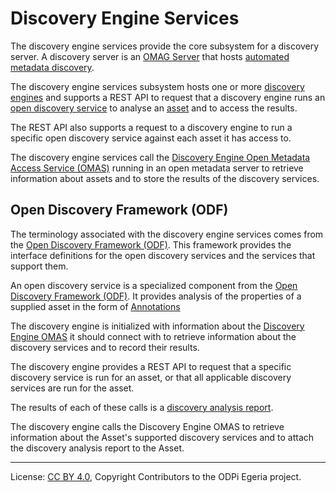 <!-- SPDX-License-Identifier: CC-BY-4.0 -->
<!-- Copyright Contributors to the ODPi Egeria project. -->

# Discovery Engine Services

The discovery engine services provide the core subsystem for a discovery server.
A discovery server is an [OMAG Server](../../../open-metadata-publication/website/omag-server/omag-server.md)
that hosts [automated metadata discovery](../../../open-metadata-publication/website/metadata-discovery).

The discovery engine services subsystem hosts one or more
[discovery engines](../../frameworks/open-discovery-framework/docs/discovery-engine.md)
and supports a REST API to request that a discovery engine runs an
[open discovery service](../../frameworks/open-discovery-framework/docs/discovery-service.md)
to analyse an [asset](../../access-services/docs/concepts/assets) and to access the results.

The REST API also supports a request to a discovery engine to run a specific open discovery service
against each asset it has access to.

The discovery engine services call the
[Discovery Engine Open Metadata Access Service (OMAS)](../../access-services/discovery-engine)
running in an open metadata server to retrieve information about assets and to
store the results of the discovery services.

## Open Discovery Framework (ODF)

The terminology associated with the discovery engine services comes from the
[Open Discovery Framework (ODF)](../../frameworks/open-discovery-framework/docs).
This framework provides the interface
definitions for the
open discovery services
and the services that support them.



An open discovery service is a specialized component from the
[Open Discovery Framework (ODF)](../../frameworks/open-discovery-framework/docs).
It provides analysis of the properties of a supplied asset in the form of
[Annotations](../../frameworks/open-discovery-framework/docs/discovery-annotation.md)

The discovery engine is initialized with information about the
[Discovery Engine OMAS](../../access-services/discovery-engine) it should connect with to
retrieve information about the discovery services and to record their results.

The discovery engine provides a REST API to request that a specific discovery service is run for an asset, or
that all applicable discovery services are run for the asset.

The results of each of these
calls is a [discovery analysis report](../../frameworks/open-discovery-framework/docs/discovery-report.md).

The discovery engine calls the Discovery Engine OMAS to retrieve information about the Asset's supported discovery
services and to attach the discovery analysis report to the Asset.

----
License: [CC BY 4.0](https://creativecommons.org/licenses/by/4.0/),
Copyright Contributors to the ODPi Egeria project.